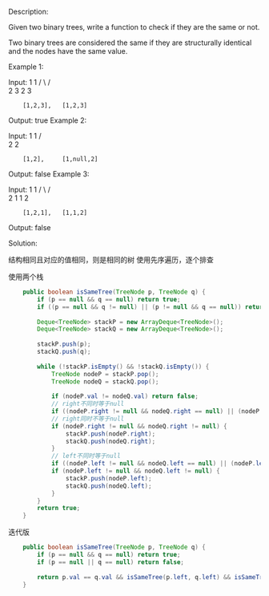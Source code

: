 Description:

Given two binary trees, write a function to check if they are the same or not.

Two binary trees are considered the same if they are structurally identical and the nodes have the same value.


Example 1:

Input:     1         1
          / \       / \
         2   3     2   3

        [1,2,3],   [1,2,3]

Output: true
Example 2:

Input:     1         1
          /           \
         2             2

        [1,2],     [1,null,2]

Output: false
Example 3:

Input:     1         1
          / \       / \
         2   1     1   2

        [1,2,1],   [1,1,2]

Output: false

Solution:

结构相同且对应的值相同，则是相同的树
使用先序遍历，逐个排查

使用两个栈

```java
    public boolean isSameTree(TreeNode p, TreeNode q) {
        if (p == null && q == null) return true; 
        if ((p == null && q != null) || (p != null && q == null)) return false;
        
        Deque<TreeNode> stackP = new ArrayDeque<TreeNode>();
        Deque<TreeNode> stackQ = new ArrayDeque<TreeNode>();
        
        stackP.push(p);
        stackQ.push(q);
        
        while (!stackP.isEmpty() && !stackQ.isEmpty()) {
            TreeNode nodeP = stackP.pop();
            TreeNode nodeQ = stackQ.pop();
            
            if (nodeP.val != nodeQ.val) return false;
            // right不同时等于null 
            if ((nodeP.right != null && nodeQ.right == null) || (nodeP.right == null && nodeQ.right != null)) return false;
            // right同时不等于null
            if (nodeP.right != null && nodeQ.right != null) {
                stackP.push(nodeP.right);
                stackQ.push(nodeQ.right);
            }
            // left不同时等于null 
            if ((nodeP.left != null && nodeQ.left == null) || (nodeP.left == null && nodeQ.left != null)) return false;
            if (nodeP.left != null && nodeQ.left != null) {
                stackP.push(nodeP.left);
                stackQ.push(nodeQ.left);
            }
        }
        return true;
    }
```    

迭代版

```java
    public boolean isSameTree(TreeNode p, TreeNode q) {
        if (p == null && q == null) return true;
        if (p == null || q == null) return false;
        
        return p.val == q.val && isSameTree(p.left, q.left) && isSameTree(p.right, q.right);
    }
```
